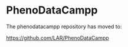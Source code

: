 # PhenoDataCampp

The phenodatacampp repository has moved to:

https://github.com/LAR/PhenoDataCampp



